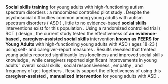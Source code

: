 **Social** **skills** **training** for young adults with high-functioning autism spectrum disorders : a randomized controlled pilot study . Despite the psychosocial difficulties common among young adults with autism spectrum disorders ( ASD ) , little to no evidence-based **social** **skills** interventions exist for this population . Using a randomized controlled trial ( RCT ) design , the current study tested the effectiveness of **an** **evidence-based** **,** **caregiver-assisted** **social** **skills** intervention **known** **as** **PEERS** **for** **Young** **Adults** with high-functioning young adults with ASD ( ages 18-23 ) using self- and caregiver-report measures . Results revealed that treated young adults reported significantly less loneliness and improved social skills knowledge , while caregivers reported significant improvements in young adults ' overall social skills , social responsiveness , empathy , and frequency of get-togethers . Results support the effectiveness of using this **caregiver-assisted** **,** **manualized** **intervention** for young adults with ASD . 